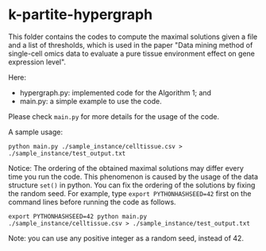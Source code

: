 # k-partite-hypergraph

This folder contains the codes to compute the maximal solutions given a file and a list of thresholds, which is used in the paper "Data mining method of single-cell omics data to evaluate a pure tissue environment effect on gene expression level".

Here:
- hypergraph.py: implemented code for the Algorithm 1; and
- main.py: a simple example to use the code.

Please check `main.py` for more details for the usage of the code.

A sample usage:

```
python main.py ./sample_instance/celltissue.csv > ./sample_instance/test_output.txt
```

Notice: The ordering of the obtained maximal solutions may differ every time you run the code.
This phenomenon is caused by the usage of the data structure `set()` in python.
You can fix the ordering of the solutions by fixing the random seed. For example, type `export PYTHONHASHSEED=42` first on the command lines before running the code as follows. 

```
export PYTHONHASHSEED=42 python main.py ./sample_instance/celltissue.csv > ./sample_instance/test_output.txt
```

Note: you can use any positive integer as a random seed, instead of 42.
